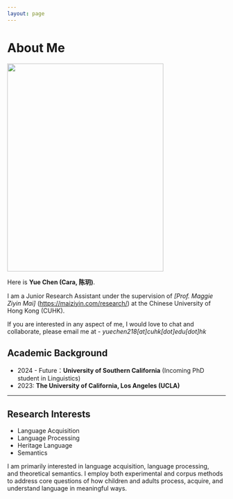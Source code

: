 ```yaml
---
layout: page
---
```


# About Me

<img src="https://caihanlin.com/caihanlin.jpg" class="floatpic" width="360" height="480">

Here is **Yue Chen (Cara, 陈玥)**.

I am a Junior Research Assistant under the supervision of *[Prof. Maggie Ziyin Mai]* (https://maiziyin.com/research/) at the Chinese University of Hong Kong (CUHK).

If you are interested in any aspect of me, I would love to chat and collaborate, please email me at - *yuechen218[at]cuhk[dot]edu[dot]hk*

## Academic Background

- 2024 - Future：**University of Southern California** (Incoming PhD student in Linguistics)
- 2023: **The University of California, Los Angeles (UCLA)**

---

## Research Interests

- Language Acquisition
- Language Processing
- Heritage Language
- Semantics

I am primarily interested in language acquisition, language processing, and theoretical semantics. I employ both experimental and corpus methods to address core questions of how children and adults process, acquire, and understand language in meaningful ways.



